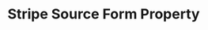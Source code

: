 ---
# -------------------------- #
#     USING THIS TEMPLATE    #
# -------------------------- #

## NEED HELP USING THIS TEMPLATE? SEE:
## https://docs-about-stitch-docs.netlify.com/reference/connect-templates/source-form-property/
## FOR INSTRUCTIONS & REFERENCE INFO

# -------------------------- #
#        CONTENT TYPE        #
# -------------------------- #

product-type: "connect"
content-type: "api-form"
form-type: "source"
key: "source-form-properties-stripe-object"


# -------------------------- #
#        OBJECT INFO         #
# -------------------------- #

title: "Stripe Source Form Property"
api-type: "platform.stripe"
display-name: "Stripe"

source-type: "saas"
docs-name: "Stripe"

description: ""


# -------------------------- #
#      OBJECT ATTRIBUTES     #
# -------------------------- #

uses-start-date: true

object-attributes:
  - name: "date_window_size"
    type: "string"
    required: false
    description: "**Internal field.**"
    value: ""

  - name: "whitelist_map"
    type: "string"
    required: false
    description: |
      An optional parameter used to select individual fields from the [`data` attribute in the `events` stream](https://stripe.com/docs/api/events/object){:target="new"}.

      The fields in a `data` object are dependent on the event's `type`. For example: For an `invoice.*` event, the `data` object will contain an `invoice` object. Refer to [{{ form-property.display-name }}'s documentation](https://stripe.com/docs/api/events/types){:target="new"} for a list of supported event types and the fields a `data` object may contain for each event type.

      The value for this property is typed as a `{{ attribute.type | upcase }}` and takes the following form:

      ```json
      {
        "events": [
          ["data","<field_1_breadcrumb>"],
          ["data","<field_2_breadcrumb>"],
          ...
          ["data","<field_n_breadcrumb>"]
        ]
      }
      ```

      The `<field_breadcrumb>` value is the path to the field you want to track. For example: The following would select the `id`, `amount`, `plan`, `plan.id`, and `plan.active` fields:

      ```json
      {
        "events": [
          ["data","id"],
          ["data","amount"],
          ["data","plan"],
          ["data","plan","id"],
          ["data","plan","active"]
        ]
      }
      ```

      Fields for multiple event types may be included in the `{{ attribute.name }}` value.
      
    value: |
      "{\"events\":[[\"data\",\"id\"],[\"data\",\"amount\"],[\"data\",\"plan\"],[\"data\",\"plan\",\"id\"],[\"data\",\"plan\",\"active\"]]}"


# -------------------------- #
#       OAUTH PROPERTIES     #
# -------------------------- #

oauth-link: "https://stripe.com/docs/connect/oauth-reference"

oauth-description: ""

oauth-properties:
  - name: "account_id"
    type: "string"
    required: true
    credential: false
    description: |
      The ID of the {{ form-property.display-name }} account being connected to Stitch.
    value: "<ACCOUNT_ID>"

  - name: "client_secret"
    type: "string"
    required: true
    credential: true
    description: |
      The secret key of the {{ form-property.display-name }} account being connected to Stitch, available in the account's {{ form-property.display-name }} dashboard.
    value: "<CLIENT_SECRET>"
---